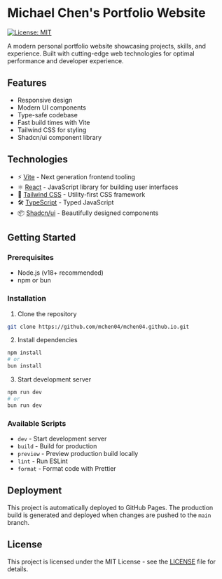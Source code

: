 # Michael Chen's Portfolio Website

[![License: MIT](https://img.shields.io/badge/License-MIT-blue.svg)](https://opensource.org/licenses/MIT)

A modern personal portfolio website showcasing projects, skills, and experience. Built with cutting-edge web technologies for optimal performance and developer experience.

## Features

- Responsive design
- Modern UI components
- Type-safe codebase
- Fast build times with Vite
- Tailwind CSS for styling
- Shadcn/ui component library

## Technologies

- ⚡️ [Vite](https://vitejs.dev/) - Next generation frontend tooling
- ⚛️ [React](https://reactjs.org/) - JavaScript library for building user interfaces
- 🎨 [Tailwind CSS](https://tailwindcss.com/) - Utility-first CSS framework
- 🛠 [TypeScript](https://www.typescriptlang.org/) - Typed JavaScript
- 📦 [Shadcn/ui](https://ui.shadcn.com/) - Beautifully designed components

## Getting Started

### Prerequisites

- Node.js (v18+ recommended)
- npm or bun

### Installation

1. Clone the repository
```bash
git clone https://github.com/mchen04/mchen04.github.io.git
```

2. Install dependencies
```bash
npm install
# or
bun install
```

3. Start development server
```bash
npm run dev
# or
bun run dev
```

### Available Scripts

- `dev` - Start development server
- `build` - Build for production
- `preview` - Preview production build locally
- `lint` - Run ESLint
- `format` - Format code with Prettier

## Deployment

This project is automatically deployed to GitHub Pages. The production build is generated and deployed when changes are pushed to the `main` branch.

## License

This project is licensed under the MIT License - see the [LICENSE](LICENSE) file for details.
